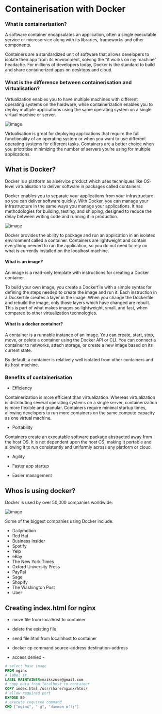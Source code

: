 # Containerisation with Docker

### What is containerisation?
A software container encapsulates an application, often a single executable service or microservice along with its libraries, frameworks and other components.

Containers are a standardized unit of software that allows developers to isolate their app from its environment, solving the “it works on my machine” headache. For millions of developers today, Docker is the standard to build and share containerized apps on desktops and cloud.

### What is the difference between containerisation and virtualisation?
Virtualization enables you to have multiple machines with different operating systems on the hardware, while containerization enables you to deploy multiple applications using the same operating system on a single virtual machine or server. 

![image](https://user-images.githubusercontent.com/110176257/189632002-0e3750f6-78ad-447f-ab5c-5f8b3b73ee71.png)


Virtualisation is great for deploying applications that require the full functionality of an operating system or when you want to use different operating systems for different tasks. Containers are a better choice when you priotritise minimizing the number of servers you’re using for multiple applications.

## What is Docker?

Docker is a platform as a service product which uses techniques like OS-level virtualisation to deliver software in packages called containers.

Docker enables you to separate your applications from your infrastructure so you can deliver software quickly. With Docker, you can manage your infrastructure in the same ways you manage your applications. It has methodologies for building, testing, and shipping, designed to reduce the delay between writing code and running it in production.

![image](https://user-images.githubusercontent.com/110176257/189629451-f717068f-695e-4b59-8811-733819864fd3.png)

Docker provides the ability to package and run an application in an isolated environment called a container. Containers are lightweight and contain everything needed to run the application, so you do not need to rely on what is currently installed on the localhost machine.

#### What is an image?

An image is a read-only template with instructions for creating a Docker container. 

To build your own image, you create a Dockerfile with a simple syntax for defining the steps needed to create the image and run it. Each instruction in a Dockerfile creates a layer in the image. When you change the Dockerfile and rebuild the image, only those layers which have changed are rebuilt. This is part of what makes images so lightweight, small, and fast, when compared to other virtualization technologies.


#### What is a docker container?

A container is a runnable instance of an image. You can create, start, stop, move, or delete a container using the Docker API or CLI. You can connect a container to networks, attach storage, or create a new image based on its current state.

By default, a container is relatively well isolated from other containers and its host machine.


### Benefits of containerisation
- Efficiency

Containerization is more efficient than virtualization. Whereas virtualization is distributing several operating systems on a single server, containerization is more flexible and granular. Containers require minimal startup times, allowing developers to run more containers on the same compute capacity as one virtual machine.


- Portability

Containers create an executable software package abstracted away from the host OS. It is not dependent upon the host OS, making it portable and allowing it to run consistently and uniformly across any platform or cloud.

- Agility


- Faster app startup
- Easier management



## Whos is using docker?
Docker is used by over 50,000 companies worldwide:

![image](https://user-images.githubusercontent.com/110176257/189631180-078679b7-3ba2-4acf-9bc1-267e141a9488.png)

Some of the biggest companies using Docker include:

- Dailymotion
- Red Hat
- Business Insider 
- Spotify 
- Yelp 
- eBay 
- The New York Times 
- Oxford University Press
- PayPal 
- Sage
- Shopify
- The Washington Post 
- Uber




## Creating index.html for nginx 

- move file from localhost to container

- delete the existing file

- send file.html from localhhost to container

- docker cp command  source-address destination-address
- access denied - 


```dockerfile
# select base image 
FROM nginx
# label it
LABEL MAINTAINER=maikszuse@gmail.com 
# copy data from localhost to container
COPY index.html /usr/share/nginx/html/
# allow required port
EXPOSE 80
# execute required command
CMD ["nginx", "-g", "daemon off;"]

```
